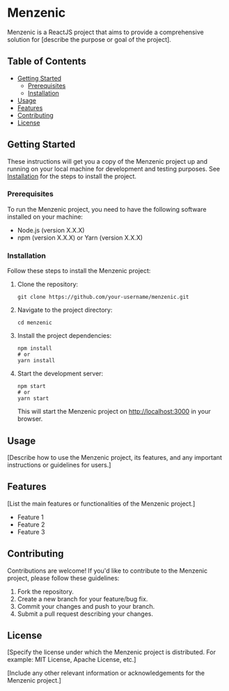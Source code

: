 # Menzenic

Menzenic is a ReactJS project that aims to provide a comprehensive solution for [describe the purpose or goal of the project].

## Table of Contents

- [Getting Started](#getting-started)
  - [Prerequisites](#prerequisites)
  - [Installation](#installation)
- [Usage](#usage)
- [Features](#features)
- [Contributing](#contributing)
- [License](#license)

## Getting Started

These instructions will get you a copy of the Menzenic project up and running on your local machine for development and testing purposes. See [Installation](#installation) for the steps to install the project.

### Prerequisites

To run the Menzenic project, you need to have the following software installed on your machine:

- Node.js (version X.X.X)
- npm (version X.X.X) or Yarn (version X.X.X)

### Installation

Follow these steps to install the Menzenic project:

1. Clone the repository:

   ```shell
   git clone https://github.com/your-username/menzenic.git
   ```

2. Navigate to the project directory:

   ```shell
   cd menzenic
   ```

3. Install the project dependencies:

   ```shell
   npm install
   # or
   yarn install
   ```

4. Start the development server:

   ```shell
   npm start
   # or
   yarn start
   ```

   This will start the Menzenic project on [http://localhost:3000](http://localhost:3000) in your browser.

## Usage

[Describe how to use the Menzenic project, its features, and any important instructions or guidelines for users.]

## Features

[List the main features or functionalities of the Menzenic project.]

- Feature 1
- Feature 2
- Feature 3

## Contributing

Contributions are welcome! If you'd like to contribute to the Menzenic project, please follow these guidelines:

1. Fork the repository.
2. Create a new branch for your feature/bug fix.
3. Commit your changes and push to your branch.
4. Submit a pull request describing your changes.

## License

[Specify the license under which the Menzenic project is distributed. For example: MIT License, Apache License, etc.]

[Include any other relevant information or acknowledgements for the Menzenic project.]